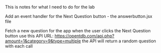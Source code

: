 This is notes for what I need to do for the lab

Add an event handler for the Next Question button - the answerbutton.jsx file

Fetch a new question for the app when the user clicks the Next Question button
use this API URL: https://opentdb.com/api.php?amount=1&category=9&type=multiple
the API will return a random question with each call
